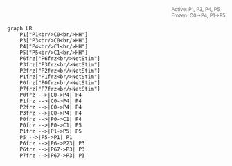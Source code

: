 
<div style="position: relative; padding-top: 30px;">  
  <!-- your info text, absolutely positioned inside the container -->
  <div style="
      position: absolute;
      top: 0;
      right: 0;
      font-size: 0.8em;
      color: #666;
    ">
    Active: P1, P3, P4, P5<BR>Frozen: C0->P4, P1->P5
  </div>
</div>

```mermaid
graph LR
    P1["P1<br/>C0<br/>HH"]
    P3["P3<br/>C0<br/>HH"]
    P4["P4<br/>C1<br/>HH"]
    P5["P5<br/>C1<br/>HH"]
    P6frz["P6frz<br/>NetStim"]
    P3frz["P3frz<br/>NetStim"]
    P2frz["P2frz<br/>NetStim"]
    P1frz["P1frz<br/>NetStim"]
    P0frz["P0frz<br/>NetStim"]
    P7frz["P7frz<br/>NetStim"]
    P0frz -->|C0->P4| P4
    P1frz -->|C0->P4| P4
    P2frz -->|C0->P4| P4
    P3frz -->|C0->P4| P4
    P0frz -->|P0->C1| P4
    P0frz -->|P0->C1| P5
    P1frz -->|P1->P5| P5
    P5 -->|P5->P1| P1
    P6frz -->|P6->P23| P3
    P6frz -->|P67->P3| P3
    P7frz -->|P67->P3| P3
```